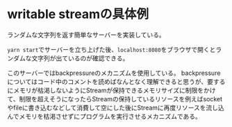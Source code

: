 # writable streamの具体例

ランダムな文字列を返す簡単なサーバーを実装している。

`yarn start`でサーバーを立ち上げた後、`localhost:8080`をブラウザで開くとランダムな文字列が出ているのが確認できる。

このサーバーではbackpressureのメカニズムを使用している。
backpressureについてはコード中のコメントを読めばなんとなく理解できると思うが、要するにメモリが枯渇しないようにStreamが保持できるメモリサイズに制限をかけて、制限を超えそうになったらStreamの保持しているリソースを例えばsocketやfileに書き込むなどして消費して空にした後にStreamに再度リソースを流し込んでメモリを枯渇させずにプログラムを実行させるメカニズムである。

